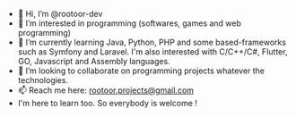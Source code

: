 - 👋 Hi, I’m @rootoor-dev
- 👀 I’m interested in programming (softwares, games and web programming)
- 🌱 I’m currently learning Java, Python, PHP and some based-frameworks such as Symfony and Laravel. I'm also interested with C/C++/C#, Flutter, GO, Javascript and Assembly languages.
- 💞️ I’m looking to collaborate on programming projects whatever the technologies.
- 📫 Reach me here: rootoor.projects@gmail.com
- I'm here to learn too. So everybody is welcome !

<!---
rootoor-dev/rootoor-dev is a ✨ special ✨ repository because its `README.md` (this file) appears on your GitHub profile.
You can click the Preview link to take a look at your changes.
--->
